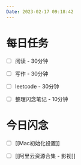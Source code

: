 ```yaml
---
Date: 2023-02-17 09:18:42
---
```


# 每日任务
- [ ] 阅读 - 30分钟
- [ ] 写作 - 30分钟
- [ ] leetcode - 30分钟
- [ ] 整理闪念笔记 - 10分钟


# 今日闪念
- [ ] [[Mac初始化设置]]
- [ ] [[阿里云资源合集 - 影视]]



